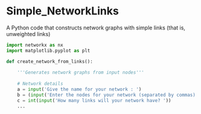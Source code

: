 # Simple_NetworkLinks
A Python code that constructs network graphs with simple links (that is, unweighted links)
```python
import networkx as nx
import matplotlib.pyplot as plt

def create_network_from_links():
    
    '''Generates network graphs from input nodes'''
    
    # Network details
    a = input('Give the name for your network : ')
    b = (input('Enter the nodes for your network (separated by commas) : ')).split(',')
    c = int(input('How many links will your network have? '))
    ...
```
